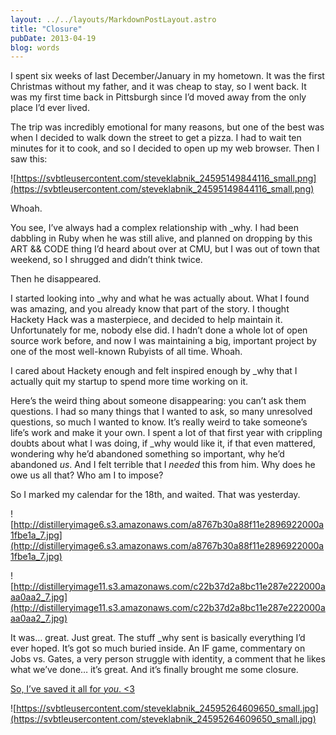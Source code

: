 ```yaml
---
layout: ../../layouts/MarkdownPostLayout.astro
title: "Closure"
pubDate: 2013-04-19
blog: words
---
```



I spent six weeks of last December/January in my hometown. It was the first Christmas without my father, and it was cheap to stay, so I went back. It was my first time back in Pittsburgh since I’d moved away from the only place I’d ever lived.

The trip was incredibly emotional for many reasons, but one of the best was when I decided to walk down the street to get a pizza. I had to wait ten minutes for it to cook, and so I decided to open up my web browser. Then I saw this:

![https://svbtleusercontent.com/steveklabnik_24595149844116_small.png](https://svbtleusercontent.com/steveklabnik_24595149844116_small.png)

Whoah.

You see, I’ve always had a complex relationship with _why. I had been dabbling in Ruby when he was still alive, and planned on dropping by this ART && CODE thing I’d heard about over at CMU, but I was out of town that weekend, so I shrugged and didn’t think twice.

Then he disappeared.

I started looking into _why and what he was actually about. What I found was amazing, and you already know that part of the story. I thought Hackety Hack was a masterpiece, and decided to help maintain it. Unfortunately for me, nobody else did. I hadn’t done a whole lot of open source work before, and now I was maintaining a big, important project by one of the most well-known Rubyists of all time. Whoah.

I cared about Hackety enough and felt inspired enough by _why that I actually quit my startup to spend more time working on it.

Here’s the weird thing about someone disappearing: you can’t ask them questions. I had so many things that I wanted to ask, so many unresolved questions, so much I wanted to know. It’s really weird to take someone’s life’s work and make it your own. I spent a lot of that first year with crippling doubts about what I was doing, if _why would like it, if that even mattered, wondering why he’d abandoned something so important, why he’d abandoned *us*. And I felt terrible that I *needed* this from him. Why does he owe us all that? Who am I to impose?

So I marked my calendar for the 18th, and waited. That was yesterday.

![http://distilleryimage6.s3.amazonaws.com/a8767b30a88f11e2896922000a1fbe1a_7.jpg](http://distilleryimage6.s3.amazonaws.com/a8767b30a88f11e2896922000a1fbe1a_7.jpg)

![http://distilleryimage11.s3.amazonaws.com/c22b37d2a8bc11e287e222000aaa0aa2_7.jpg](http://distilleryimage11.s3.amazonaws.com/c22b37d2a8bc11e287e222000aaa0aa2_7.jpg)

It was… great. Just great. The stuff _why sent is basically everything I’d ever hoped. It’s got so much buried inside. An IF game, commentary on Jobs vs. Gates, a very person struggle with identity, a comment that he likes what we’ve done… it’s great. And it’s finally brought me some closure.

[So, I’ve saved it all for *you*. <3](https://github.com/steveklabnik/CLOSURE)

![https://svbtleusercontent.com/steveklabnik_24595264609650_small.jpg](https://svbtleusercontent.com/steveklabnik_24595264609650_small.jpg)
